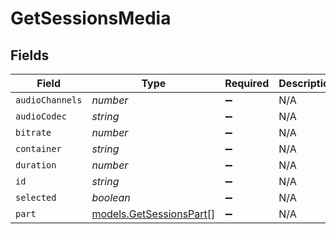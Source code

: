 # GetSessionsMedia


## Fields

| Field                                                    | Type                                                     | Required                                                 | Description                                              | Example                                                  |
| -------------------------------------------------------- | -------------------------------------------------------- | -------------------------------------------------------- | -------------------------------------------------------- | -------------------------------------------------------- |
| `audioChannels`                                          | *number*                                                 | :heavy_minus_sign:                                       | N/A                                                      | 2                                                        |
| `audioCodec`                                             | *string*                                                 | :heavy_minus_sign:                                       | N/A                                                      | flac                                                     |
| `bitrate`                                                | *number*                                                 | :heavy_minus_sign:                                       | N/A                                                      | 1014                                                     |
| `container`                                              | *string*                                                 | :heavy_minus_sign:                                       | N/A                                                      | flac                                                     |
| `duration`                                               | *number*                                                 | :heavy_minus_sign:                                       | N/A                                                      | 186240                                                   |
| `id`                                                     | *string*                                                 | :heavy_minus_sign:                                       | N/A                                                      | 130355                                                   |
| `selected`                                               | *boolean*                                                | :heavy_minus_sign:                                       | N/A                                                      | true                                                     |
| `part`                                                   | [models.GetSessionsPart](../models/getsessionspart.md)[] | :heavy_minus_sign:                                       | N/A                                                      |                                                          |